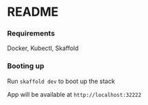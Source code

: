 # README

### Requirements

Docker, Kubectl, Skaffold

### Booting up

Run `skaffold dev` to boot up the stack

App will be available at `http://localhost:32222`
